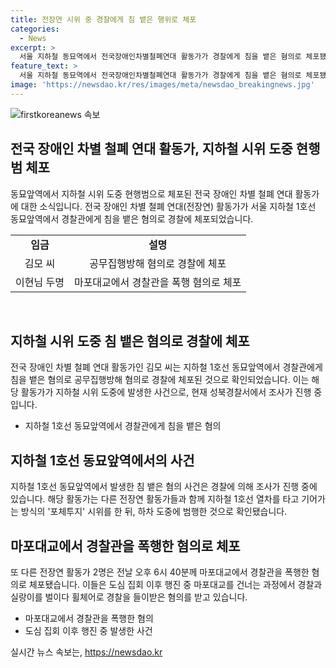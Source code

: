 ```yaml
---
title: 전장연 시위 중 경찰에게 침 뱉은 행위로 체포
categories:
  - News
excerpt: >
  서울 지하철 동묘역에서 전국장애인차별철폐연대 활동가가 경찰에게 침을 뱉은 혐의로 체포됐다. 이전에도 마포대교에서 경찰에게 폭행을 저지른 활동가가 있다. 활동가는 경찰의 행진방해와 물리력 행사에 항의하고 있다.
feature_text: >
  서울 지하철 동묘역에서 전국장애인차별철폐연대 활동가가 경찰에게 침을 뱉은 혐의로 체포됐다. 이전에도 마포대교에서 경찰에게 폭행을 저지른 활동가가 있다. 활동가는 경찰의 행진방해와 물리력 행사에 항의하고 있다.
image: 'https://newsdao.kr/res/images/meta/newsdao_breakingnews.jpg'
---
```


<p><img src="https://newsdao.kr/res/images/meta/newsdao_breakingnews.jpg" alt="firstkoreanews 속보" /></p>

<h2 data-ke-size="size26">전국 장애인 차별 철폐 연대 활동가, 지하철 시위 도중 현행범 체포</h2>

<p data-ke-size="size16">동묘앞역에서 지하철 시위 도중 현행범으로 체포된 전국 장애인 차별 철폐 연대 활동가에 대한 소식입니다. 전국 장애인 차별 철폐 연대(전장연) 활동가가 서울 지하철 1호선 동묘앞역에서 경찰관에게 침을 뱉은 혐의로 경찰에 체포되었습니다.</p>

<table>
    <tr>
        <td style="text-align: center; height: 17px;"><b>임금</b></td>
        <td style="text-align: center; height: 17px;"><b>설명</b></td>
    </tr>
    <tr>
        <td style="text-align: center; height: 17px;">김모 씨</td>
        <td style="text-align: center; height: 17px;">공무집행방해 혐의로 경찰에 체포</td>
    </tr>
    <tr>
        <td style="text-align: center; height: 17px;">이현님 두명</td>
        <td style="text-align: center; height: 17px;">마포대교에서 경찰관을 폭행 혐의로 체포</td>
    </tr>
</table>

<p data-ke-size="size16">&nbsp;</p>

<h2 data-ke-size="size26">지하철 시위 도중 침 뱉은 혐의로 경찰에 체포</h2>

<p data-ke-size="size16">전국 장애인 차별 철폐 연대 활동가인 김모 씨는 지하철 1호선 동묘앞역에서 경찰관에게 침을 뱉은 혐의로 공무집행방해 혐의로 경찰에 체포된 것으로 확인되었습니다. 이는 해당 활동가가 지하철 시위 도중에 발생한 사건으로, 현재 성북경찰서에서 조사가 진행 중입니다.</p>

<ul>
    <li>지하철 1호선 동묘앞역에서 경찰관에게 침을 뱉은 혐의</li>
</ul>

<h2 data-ke-size="size26">지하철 1호선 동묘앞역에서의 사건</h2>

<p data-ke-size="size16">지하철 1호선 동묘앞역에서 발생한 침 뱉은 혐의 사건은 경찰에 의해 조사가 진행 중에 있습니다. 해당 활동가는 다른 전장연 활동가들과 함께 지하철 1호선 열차를 타고 기어가는 방식의 '포체투지' 시위를 한 뒤, 하차 도중에 범행한 것으로 확인됐습니다.</p>

<h2 data-ke-size="size26">마포대교에서 경찰관을 폭행한 혐의로 체포</h2>

<p data-ke-size="size16">또 다른 전장연 활동가 2명은 전날 오후 6시 40분께 마포대교에서 경찰관을 폭행한 혐의로 체포됐습니다. 이들은 도심 집회 이후 행진 중 마포대교를 건너는 과정에서 경찰과 실랑이를 벌이다 휠체어로 경찰을 들이받은 혐의를 받고 있습니다.</p>

<ul>
    <li>마포대교에서 경찰관을 폭행한 혐의</li>
    <li>도심 집회 이후 행진 중 발생한 사건</li>
</ul>
실시간 뉴스 속보는, <a href="https://newsdao.kr" rel="dofollow">https://newsdao.kr</a>


